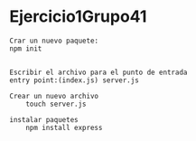 # Ejercicio1Grupo41

    Crar un nuevo paquete:
    npm init


    Escribir el archivo para el punto de entrada
    entry point:(index.js) server.js

    Crear un nuevo archivo
        touch server.js
    
    instalar paquetes
        npm install express